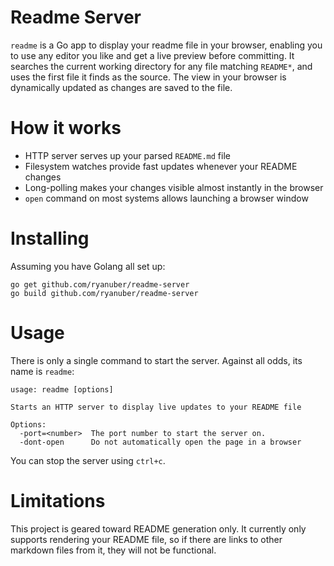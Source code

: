# Readme Server

`readme` is a Go app to display your readme file in your browser, enabling
you to use any editor you like and get a live preview before committing. It
searches the current working directory for any file matching `README*`, and
uses the first file it finds as the source. The view in your browser is
dynamically updated as changes are saved to the file.

# How it works

* HTTP server serves up your parsed `README.md` file
* Filesystem watches provide fast updates whenever your README changes
* Long-polling makes your changes visible almost instantly in the browser
* `open` command on most systems allows launching a browser window

# Installing

Assuming you have Golang all set up:

```
go get github.com/ryanuber/readme-server
go build github.com/ryanuber/readme-server
```

# Usage

There is only a single command to start the server. Against all odds, its name
is `readme`:

```
usage: readme [options]

Starts an HTTP server to display live updates to your README file

Options:
  -port=<number>  The port number to start the server on.
  -dont-open      Do not automatically open the page in a browser
```

You can stop the server using `ctrl+c`.

# Limitations

This project is geared toward README generation only. It currently only supports
rendering your README file, so if there are links to other markdown files from
it, they will not be functional.
